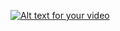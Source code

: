 [![Alt text for your video](http://www.uppic.es/images/2015/03/30/MuseoInftel.jpg)](https://youtu.be/TMdhTkfGYFE)